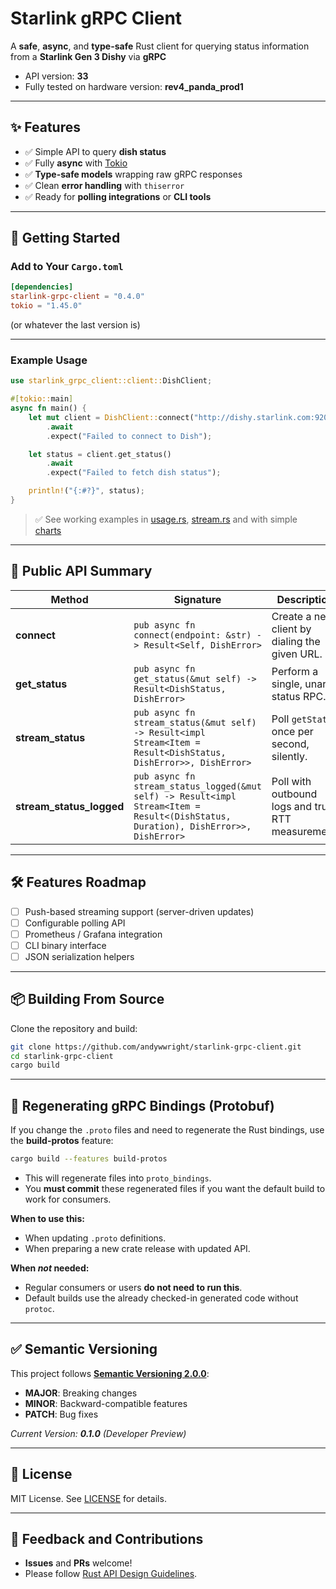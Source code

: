 # Starlink gRPC Client

A **safe**, **async**, and **type-safe** Rust client for querying status information from a **Starlink Gen 3 Dishy** via **gRPC**


- API version: **33**
- Fully tested on hardware version: **rev4_panda_prod1**

---

## ✨ Features

- ✅ Simple API to query **dish status**
- ✅ Fully **async** with [Tokio](https://crates.io/crates/tokio)
- ✅ **Type-safe models** wrapping raw gRPC responses
- ✅ Clean **error handling** with `thiserror`
- ✅ Ready for **polling integrations** or **CLI tools**

---

## 🚀 Getting Started

### **Add to Your `Cargo.toml`**

```toml
[dependencies]
starlink-grpc-client = "0.4.0"
tokio = "1.45.0"
```

(or whatever the last version is)

---

### **Example Usage**

```rust
use starlink_grpc_client::client::DishClient;

#[tokio::main]
async fn main() {
    let mut client = DishClient::connect("http://dishy.starlink.com:9200")
        .await
        .expect("Failed to connect to Dish");

    let status = client.get_status()
        .await
        .expect("Failed to fetch dish status");

    println!("{:#?}", status);
}
```

> ✅ See working examples in [usage.rs](examples/usage.rs), [stream.rs](examples/stream.rs) and with simple [charts](https://github.com/andywwright/starlink-web-dashboard)

---

## 📑 Public API Summary

| Method                   | Signature                                                                                                                                                         | Description                                        |
|--------------------------|-------------------------------------------------------------------------------------------------------------------------------------------------------------------|----------------------------------------------------|
| **connect**              | `pub async fn connect(endpoint: &str) -> Result<Self, DishError>`                                                                                                 | Create a new client by dialing the given URL.      |
| **get_status**           | `pub async fn get_status(&mut self) -> Result<DishStatus, DishError>`                                                                                             | Perform a single, unary status RPC.                |
| **stream_status**        | `pub async fn stream_status(&mut self) -> Result<impl Stream<Item = Result<DishStatus, DishError>>, DishError>`                                                   | Poll `getStatus` once per second, silently.        |
| **stream_status_logged** | `pub async fn stream_status_logged(&mut self) -> Result<impl Stream<Item = Result<(DishStatus, Duration), DishError>>, DishError>`                               | Poll with outbound logs and true RTT measurement.  |

---

## 🛠️ Features Roadmap

- [ ] Push-based streaming support (server-driven updates)
- [ ] Configurable polling API
- [ ] Prometheus / Grafana integration
- [ ] CLI binary interface
- [ ] JSON serialization helpers

---

## 📦 Building From Source

Clone the repository and build:

```bash
git clone https://github.com/andywwright/starlink-grpc-client.git
cd starlink-grpc-client
cargo build
```

---

## 🧱 Regenerating gRPC Bindings (Protobuf)

If you change the `.proto` files and need to regenerate the Rust bindings, use the **build-protos** feature:

```bash
cargo build --features build-protos
```

- This will regenerate files into `proto_bindings`.
- You **must commit** these regenerated files if you want the default build to work for consumers.

**When to use this:**
- When updating `.proto` definitions.
- When preparing a new crate release with updated API.

**When _not_ needed:**
- Regular consumers or users **do not need to run this**.
- Default builds use the already checked-in generated code without `protoc`.

---

## ✅ Semantic Versioning

This project follows **[Semantic Versioning 2.0.0](https://semver.org/)**:

- **MAJOR**: Breaking changes
- **MINOR**: Backward-compatible features
- **PATCH**: Bug fixes

_Current Version: **0.1.0** (Developer Preview)_

---

## 📝 License

MIT License. See [LICENSE](LICENSE) for details.

---

## 💬 Feedback and Contributions

- **Issues** and **PRs** welcome!
- Please follow [Rust API Design Guidelines](https://rust-lang.github.io/api-guidelines/).
